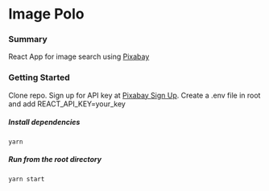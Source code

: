 # Image Polo

### Summary
React App for image search using [Pixabay](https://pixabay.com/api/docs/)

### Getting Started

Clone repo. Sign up for API key at [Pixabay Sign Up](https://pixabay.com/accounts/register/). Create a .env file in root and add REACT_API_KEY=your_key

##### Install dependencies

`yarn`

##### Run from the root directory

`yarn start`


